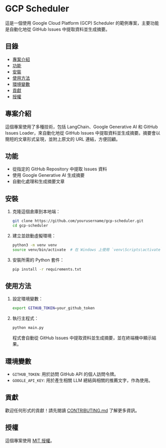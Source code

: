 # GCP Scheduler

這是一個使用 Google Cloud Platform (GCP) Scheduler 的範例專案，主要功能是自動化地從 GitHub Issues 中提取資料並生成摘要。

## 目錄

- [專案介紹](#專案介紹)
- [功能](#功能)
- [安裝](#安裝)
- [使用方法](#使用方法)
- [環境變數](#環境變數)
- [貢獻](#貢獻)
- [授權](#授權)

## 專案介紹

這個專案使用了多種技術，包括 LangChain、Google Generative AI 和 GitHub Issues Loader，來自動化地從 GitHub Issues 中提取資料並生成摘要。摘要會以簡短的文章形式呈現，並附上原文的 URL 連結，方便回顧。

## 功能

- 從指定的 GitHub Repository 中提取 Issues 資料
- 使用 Google Generative AI 生成摘要
- 自動化處理和生成摘要文章

## 安裝

1. 克隆這個倉庫到本地端：

    ```bash
    git clone https://github.com/yourusername/gcp-scheduler.git
    cd gcp-scheduler
    ```

2. 建立並啟動虛擬環境：

    ```bash
    python3 -m venv venv
    source venv/bin/activate  # 在 Windows 上使用 `venv\Scripts\activate`
    ```

3. 安裝所需的 Python 套件：

    ```bash
    pip install -r requirements.txt
    ```

## 使用方法

1. 設定環境變數：

    ```bash
    export GITHUB_TOKEN=your_github_token
    ```

2. 執行主程式：

    ```bash
    python main.py
    ```

    程式會自動從 GitHub Issues 中提取資料並生成摘要，並在終端機中顯示結果。

## 環境變數

- `GITHUB_TOKEN`: 用於訪問 GitHub API 的個人訪問令牌。
- `GOOGLE_API_KEY`: 用於產生相關 LLM 總結與相關的推薦文字，作為使用。

## 貢獻

歡迎任何形式的貢獻！請先閱讀 [CONTRIBUTING.md](CONTRIBUTING.md) 了解更多資訊。

## 授權

這個專案使用 [MIT 授權](LICENSE)。
